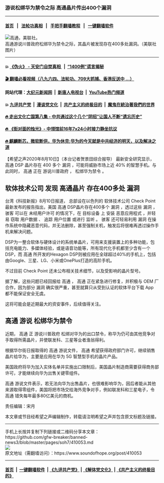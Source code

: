 ### 游说松绑华为禁令之际 高通晶片传出400个漏洞
------------------------

#### [首页](https://github.com/gfw-breaker/banned-news3/blob/master/README.md) &nbsp;&nbsp;|&nbsp;&nbsp; [法轮功真相](https://github.com/begood0513/basic/blob/master/README.md)  &nbsp;&nbsp;|&nbsp;&nbsp; [手把手翻墙教程](https://github.com/gfw-breaker/guides/wiki)  &nbsp;&nbsp;|&nbsp;&nbsp; [一键翻墙软件](https://github.com/gfw-breaker/nogfw/blob/master/README.md)  



<div><img alt="高通，美联社。" src="https://img.soundofhope.org/2020-08/ap19106716943086-600x400-1597092698033.jpg"/>
<br/><figcaption class="caption">
 高通游说川普政府松绑华为禁令之际，其晶片被发现存在400多处漏洞。（美联社图片）
</figcaption></div><hr/>

#### 💥 [《伪火》 - 天安门自焚真相 ](http://141.164.51.119:10000/videos/blog/weihuo.html)&nbsp; |&nbsp; [“1400例”谎言揭秘  ](http://141.164.51.119:10000/videos/blog/jiexi1400.html)

#### [ 🎬  翻墙必看视频（八九六四、法轮功、709大抓捕、香港反送中 ...）](https://github.com/gfw-breaker/links/blob/master/banned.md)

#### 网站代理：[大纪元新闻网](http://167.172.10.89:10080/gb/) &nbsp;|&nbsp; [新唐人电视台](http://167.172.10.89:8808/gb/) &nbsp;|&nbsp; [YouTube热门频道](http://158.247.203.241/youtube.html)

#### 💥 [九评共产党](http://141.164.51.119:10000/videos/res/jiuping/)&nbsp; |&nbsp; [漫谈党文化](http://141.164.51.119:10000/videos/res/mtdwh/)&nbsp; |&nbsp; [共产主义的终极目的](http://141.164.51.119:10000/videos/res/zjmd/)&nbsp; |&nbsp; [魔鬼在統治著我們的世界](http://141.164.51.119:10000/videos/res/TheSpecter/)  

#### [ 🔥  走出文化亡国第八集 - 中共通过这个几个“阴招”让国人不断“遗忘历史”  ](http://141.164.51.119:10000/videos/news/../res/zcwhwg/index.html)

#### [ 🔥  《街对面的烛光》- 中领馆前16年7x24小时接力静坐抗议](http://141.164.51.119:10000/videos/news/../legend/index.html)

#### [ 🔥  麒麟断芯，微软断供，华为休克;华为的今天就是中共经济的明天，以及解决之道](http://141.164.51.119:10000/videos/news/ztl03.html)

<div><div class="Content__Wrapper sc-1bvya0-0 grZQxZ">
 <p class="meta-top">
  <span class="meta">
   【希望之声2020年8月10日】（本台记者贺景田综合报导）
  </span>
  最新安全研究显示，
  <ok href="/term/13082">
   高通
  </ok>
  DSP 晶片存在 400 多个
  <ok href="/term/992">
   漏洞
  </ok>
  ，可能将威胁市场上近 40% 的智慧手机。与此同时，
  <ok href="/term/13082">
   高通
  </ok>
  正在
  <ok href="/term/347449">
   游说川普政府
  </ok>
  ，
  <ok href="/term/347452">
   松绑华为禁令
  </ok>
  。
 </p>
 <h2>
  <strong>
   <ok href="/term/347431">
    软体技术公司
   </ok>
   发现
   <ok href="/term/347434">
    高通晶片
   </ok>
   存在400多处
   <ok href="/term/992">
    漏洞
   </ok>
  </strong>
 </h2>
 <p>
  台湾《科技新报》8月10日报道， 总部设在以色列的
  <ok href="/term/347431">
   软体技术公司
  </ok>
  <ok href="/term/55799">
   Check Point
  </ok>
  最新发布的报告指出，美国
  <ok href="/term/13082">
   高通
  </ok>
  DSP晶片存在400多个
  <ok href="/term/992">
   漏洞
  </ok>
  ，透过这些
  <ok href="/term/992">
   漏洞
  </ok>
  ，
  <ok href="/term/12343">
   骇客
  </ok>
  可以在
  <ok href="/term/347437">
   未经用户许可
  </ok>
  的情况下，在
  <ok href="/term/347440">
   目标设备
  </ok>
  上
  <ok href="/term/347443">
   安装
  </ok>
  <ok href="/term/347446">
   恶意应用程式
  </ok>
  ，并轻易
  <ok href="/term/29617">
   窃取
  </ok>
  <ok href="/term/19929">
   用户数据
  </ok>
  、
  <ok href="/term/51338">
   追踪
  </ok>
  <ok href="/term/99664">
   用户位置
  </ok>
  或进行
  <ok href="/term/35894">
   监听
  </ok>
  。
  <ok href="/term/12343">
   骇客
  </ok>
  还可轻易利用
  <ok href="/term/992">
   漏洞
  </ok>
  在操作系统中隐藏恶意代码，并无法删除，甚至强制关机，触发后将很难再透过操作手机来解决问题。
 </p>
 <div class="AD_Embed__Wrap-sc-1xslmin-0 igMuqX module desktop">
  <div>
  </div>
 </div>
 <p>
  DSP为一整合软体与硬体设计的系统单晶片，可用来支援装置上的多种功能，包括充电能力、多媒体经验，或是语音功能等，所有现代化手机都至少含有一个DSP，而
  <ok href="/term/13082">
   高通
  </ok>
  所开发的Hexagon DSP则被应用在全球超过40%的手机上，包括由Google、三星、LG、小米或OnePlus打造的高阶手机。
 </p>
 <p>
  不过目前
  <ok href="/term/55799">
   Check Point
  </ok>
  还未公布相关技术细节，以及受影响的晶片型号。
 </p>
 <p>
  据了解，这些问题已经回报给
  <ok href="/term/13082">
   高通
  </ok>
  ，
  <ok href="/term/13082">
   高通
  </ok>
  正在紧急进行修复，并积极与 OEM 厂合作，因为部分
  <ok href="/term/992">
   漏洞
  </ok>
  确实很严重，甚至就算只从受到认证的软体平台下载 App 都不能保证安全无虞。
 </p>
 <p>
  这将可能会是近期最大的资安事件，后续值得关注。
 </p>
 <h2>
  <strong>
   <ok href="/term/13082">
    高通
   </ok>
   游说
   <ok href="/term/347452">
    松绑华为禁令
   </ok>
  </strong>
 </h2>
 <p>
  近期，
  <ok href="/term/13082">
   高通
  </ok>
  正
  <ok href="/term/347449">
   游说川普政府
  </ok>
  松绑对华为的出口禁令，称华为仍可由其他竞争对手取得所需晶片，并使联发科、三星等业者渔翁得利。
 </p>
 <p>
  根据华尔街日报取得的
  <ok href="/term/13082">
   高通
  </ok>
  游说文件，
  <ok href="/term/13082">
   高通
  </ok>
  希望获得政府部门许可，继续销售晶片给华为，主要是应用在华为 5G 智慧型手机的晶片产品。
 </p>
 <p>
  美国政府将华为加入实体名单并实施出口限制后，美国晶片制造商需要获得商务部许可，才能继续向华为出售关键零组件。
 </p>
 <p>
  <ok href="/term/13082">
   高通
  </ok>
  游说文件表示，若无法向华为出售晶片，也很难影响华为，因后者能从其他来源取得零组件，美国将把市场交给海外竞争对手，例如联发科和三星电子，令
  <ok href="/term/13082">
   高通
  </ok>
  错失每年最多80亿美元的商机。
 </p>
 <p class="meta-btm">
  责任编辑：宋月
 </p>
 <p class="meta-btm">
  本文章或节目经希望之声编辑制作，转载请注明希望之声并包含原文标题及链接。
 </p>
</div>
</div>
<hr/>
手机上长按并复制下列链接或二维码分享本文章：<br/>
https://github.com/gfw-breaker/banned-news3/blob/master/pages/soh7/410053.md <br/>
<a href='https://github.com/gfw-breaker/banned-news3/blob/master/pages/soh7/410053.md'><img src='https://github.com/gfw-breaker/banned-news3/blob/master/pages/soh7/410053.md.png'/></a> <br/>
原文地址（需翻墙访问）：https://www.soundofhope.org/post/410053


------------------------
#### [首页](https://github.com/gfw-breaker/banned-news3/blob/master/README.md) &nbsp;|&nbsp; [一键翻墙软件](https://github.com/gfw-breaker/nogfw/blob/master/README.md) &nbsp;| [《九评共产党》](https://github.com/gfw-breaker/9ping.md/blob/master/README.md#九评之一评共产党是什么) | [《解体党文化》](https://github.com/gfw-breaker/jtdwh.md/blob/master/README.md) | [《共产主义的终极目的》](https://github.com/gfw-breaker/gczydzjmd.md/blob/master/README.md)


<img src='http://gfw-breaker.win/banned-news3/pages/soh7/410053.md' width='0px' height='0px'/>
